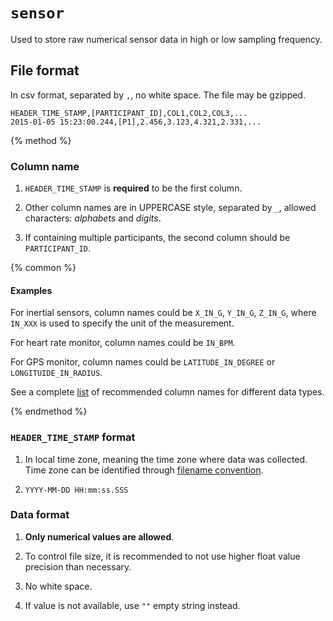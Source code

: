 # `sensor`

Used to store raw numerical sensor data in high or low sampling frequency.

## File format

In csv format, separated by `,`, no white space. The file may be gzipped.

```
HEADER_TIME_STAMP,[PARTICIPANT_ID],COL1,COL2,COL3,...
2015-01-05 15:23:00.244,[P1],2.456,3.123,4.321,2.331,...
```

{% method %}

### Column name

1. `HEADER_TIME_STAMP` is **required** to be the first column.

2. Other column names are in UPPERCASE style, separated by `_`, allowed characters: *alphabets* and *digits*.

3. If containing multiple participants, the second column should be `PARTICIPANT_ID`.

{% common %}
#### Examples

For inertial sensors, column names could be `X_IN_G`, `Y_IN_G`, `Z_IN_G`, where `IN_XXX` is used to specify the unit of the measurement.

For heart rate monitor, column names could be `IN_BPM`.

For GPS monitor, column names could be `LATITUDE_IN_DEGREE` or  `LONGITUIDE_IN_RADIUS`.

See a complete [list](#) of recommended column names for different data types.

{% endmethod %}

### `HEADER_TIME_STAMP` format

1. In local time zone, meaning the time zone where data was collected. Time zone can be identified through [filename convention](#).

2. `YYYY-MM-DD HH:mm:ss.SSS`

### Data format

1. **Only numerical values are allowed**.

2. To control file size, it is recommended to not use higher float value precision than necessary.

3. No white space.

4. If value is not available, use `""` empty string instead.

